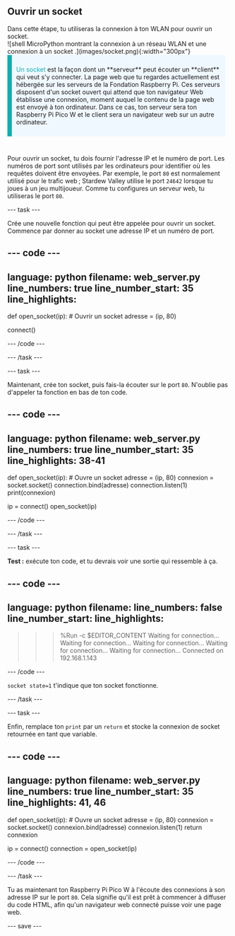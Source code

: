 ## Ouvrir un socket

<div style="display: flex; flex-wrap: wrap">
<div style="flex-basis: 200px; flex-grow: 1; margin-right: 15px;">
Dans cette étape, tu utiliseras la connexion à ton WLAN pour ouvrir un socket.
</div>
<div>
![shell MicroPython montrant la connexion à un réseau WLAN et une connexion à un socket
.](images/socket.png){:width="300px"}
</div>
</div>

<div style="display: flex; flex-wrap: wrap">
<div style="flex-basis: 200px; flex-grow: 1; margin-right: 10px;">
<div style="border-left: solid; border-width:10px; border-color: #0faeb0; background-color: aliceblue; padding: 10px; display:flex; margin-bottom: 27px;"><p><span style="color: #0faeb0">Un socket</span> est la façon dont un **serveur** peut écouter un **client** qui veut s'y connecter. La page web que tu regardes actuellement est hébergée sur les serveurs de la Fondation Raspberry Pi. Ces serveurs disposent d'un socket ouvert qui attend que ton navigateur Web établisse une connexion, moment auquel le contenu de la page web est envoyé à ton ordinateur. Dans ce cas, ton serveur sera ton Raspberry Pi Pico W et le client sera un navigateur web sur un autre ordinateur.</p>
</div>
</div>
</div>

Pour ouvrir un socket, tu dois fournir l'adresse IP et le numéro de port. Les numéros de port sont utilisés par les ordinateurs pour identifier où les requêtes doivent être envoyées. Par exemple, le port `80` est normalement utilisé pour le trafic web ; Stardew Valley utilise le port `24642` lorsque tu joues à un jeu multijoueur. Comme tu configures un serveur web, tu utiliseras le port `80`.

\--- task ---

Crée une nouvelle fonction qui peut être appelée pour ouvrir un socket. Commence par donner au socket une adresse IP et un numéro de port.

## --- code ---

language: python
filename: web_server.py
line_numbers: true
line_number_start: 35
line_highlights:
-----------------------------------------------------

def open_socket(ip):
\# Ouvrir un socket
adresse = (ip, 80)

connect()

\--- /code ---

\--- /task ---

\--- task ---

Maintenant, crée ton socket, puis fais-la écouter sur le port `80`. N'oublie pas d'appeler ta fonction en bas de ton code.

## --- code ---

language: python
filename: web_server.py
line_numbers: true
line_number_start: 35
line_highlights: 38-41
-----------------------------------------------------------

def open_socket(ip):
\# Ouvre un socket
adresse = (ip, 80)
connexion = socket.socket()
connection.bind(adresse)
connection.listen(1)
print(connexion)

ip = connect()
open_socket(ip)

\--- /code ---

\--- /task ---

\--- task ---

**Test :** exécute ton code, et tu devrais voir une sortie qui ressemble à ça.

## --- code ---

language: python
filename:
line_numbers: false
line_number_start:
line_highlights:
-----------------------------------------------------

> > > %Run -c $EDITOR_CONTENT
> > > Waiting for connection...
> > > Waiting for connection...
> > > Waiting for connection...
> > > Waiting for connection...
> > > Waiting for connection...
> > > Connected on 192.168.1.143
> > >
> > > <socket state=1 timeout=-1 incoming=0 off=0>

\--- /code ---

`socket state=1` t'indique que ton socket fonctionne.

\--- /task ---

\--- task ---

Enfin, remplace ton `print` par un `return` et stocke la connexion de socket retournée en tant que variable.

## --- code ---

language: python
filename: web_server.py
line_numbers: true
line_number_start: 35
line_highlights: 41, 46
------------------------------------------------------------

def open_socket(ip):
\# Ouvre un socket
adresse = (ip, 80)
connexion = socket.socket()
connexion.bind(adresse)
connexion.listen(1)
return connexion

ip = connect()
connection = open_socket(ip)

\--- /code ---

\--- /task ---

Tu as maintenant ton Raspberry Pi Pico W à l'écoute des connexions à son adresse IP sur le port `80`. Cela signifie qu'il est prêt à commencer à diffuser du code HTML, afin qu'un navigateur web connecté puisse voir une page web.

\--- save ---
